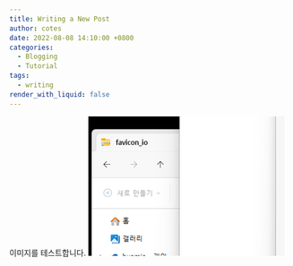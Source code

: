 ```yaml
---
title: Writing a New Post
author: cotes
date: 2022-08-08 14:10:00 +0800
categories:
  - Blogging
  - Tutorial
tags:
  - writing
render_with_liquid: false
---
```

이미지를 테스트합니다.
![](assets/img/Pasted%20image%2020240601010839.png)